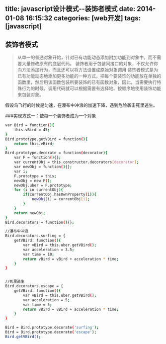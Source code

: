 title: javascript设计模式--装饰者模式
date: 2014-01-08 16:15:32
categories: [web开发]
tags: [javascript]
---

装饰者模式
-------------------------

> 从单一的普通对象开始，针对已有功能动态添加附加功能到对象中，而不需要大量修改原有的底层代码。
> 装饰者用于包装同接口的对象，不仅允许你向方法添加行为，而且还可以将方法设置成原始对象调用
> 装饰者模式是为已有功能动态地添加更多功能的一种方式，把每个要装饰的功能放在单独的函数里，然后用该函数包装所要装饰的已有函数对象，因此，当需要执行特殊行为的时候，调用代码就可以根据需要有选择地、按顺序地使用装饰功能来包装对象。
<!--more-->
假设鸟飞行的时候是匀速，在瀑布中冲浪的加速下降，遇到危险袭击死里逃生。

###实现方式一：使每一个装饰者成为一个对象

```sh
var Bird = function(){
    this.vBird = 45;
}
Bird.prototype.getVBird = function(){
    return this.vBird;
}
Bird.prototype.decorate = function(decorator){
    var F = function(){};
    var currentObj = this.constructor.decorators[decorator];
    var newObj = function(){};
    var i;
    F.prototype = this;
    newObj = new F();
    newObj.uber = F.prototype;
    for (i in currentObj){
        if(currentObj.hasOwnProperty(i)){
            newObj[i] = currentObj[i];
        }
    }
    return newObj;
}
Bird.decorators = function(){};

//瀑布中冲浪
Bird.decorators.surfing = {
    getVBird: function(){
        var vBird = this.uber.getVBird();
        var acceleration = 3.5;
        var time = 10;
        return vBird = vBird + acceleration * time;
    }
}


//死里逃生
Bird.decorators.escape = {
    getVBird: function(){
        var vBird = this.uber.getVBird();
        var acceleration = 5;
        var time = 5;
        return vBird = vBird + acceleration * time;
    }
}

Bird = Bird.prototype.decorate('surfing');
Bird = Bird.prototype.decorate('escape');
Bird.getVBird();
```




